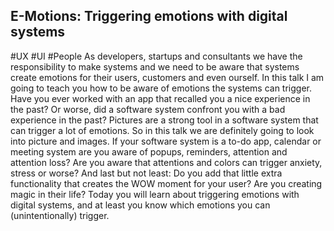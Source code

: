 ## E-Motions: Triggering emotions with digital systems ##
#UX #UI #People
As developers, startups and consultants we have the responsibility to make systems and we need to be aware that systems create emotions for their users, customers and even ourself. In this talk I am going to teach you how to be aware of emotions the systems can trigger.
Have you ever worked with an app that recalled you a nice experience in the past? Or worse, did a software system confront you with a bad experience in the past?
Pictures are a strong tool in a software system that can trigger a lot of emotions. So in this talk we are  definitely going to look into picture and images.
If your software system is a to-do app, calendar or meeting system are you aware of popups, reminders, attention and attention loss? Are you aware that attentions and colors can trigger anxiety, stress or worse?
And last but not least: Do you add that little extra functionality that creates the WOW moment for your user? Are you creating magic in their life?
Today you will learn about triggering emotions with digital systems, and at least you know which emotions you can (unintentionally) trigger.
